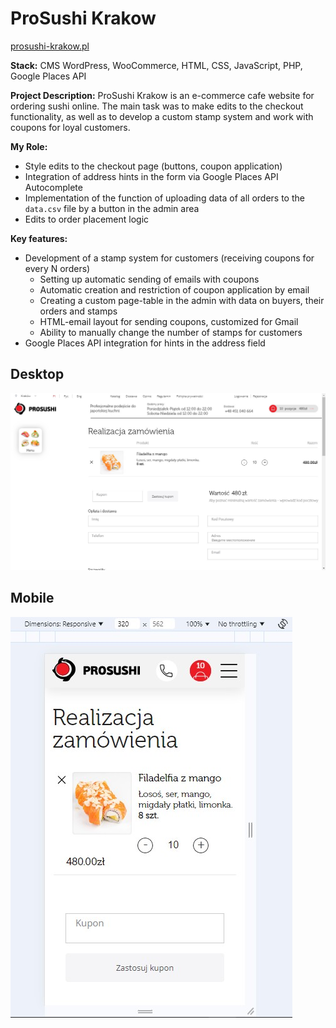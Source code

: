 # ProSushi Krakow

[prosushi-krakow.pl](https://prosushi-krakow.pl/)

**Stack:** CMS WordPress, WooCommerce, HTML, CSS, JavaScript, PHP, Google Places API

**Project Description:**
ProSushi Krakow is an e-commerce cafe website for ordering sushi online. The main task was to make edits to the checkout functionality, as well as to develop a custom stamp system and work with coupons for loyal customers.

**My Role:**
- Style edits to the checkout page (buttons, coupon application)
- Integration of address hints in the form via Google Places API Autocomplete
- Implementation of the function of uploading data of all orders to the `data.csv` file by a button in the admin area
- Edits to order placement logic

**Key features:**
- Development of a stamp system for customers (receiving coupons for every N orders)
    - Setting up automatic sending of emails with coupons
    - Automatic creation and restriction of coupon application by email
    - Creating a custom page-table in the admin with data on buyers, their orders and stamps
    - HTML-email layout for sending coupons, customized for Gmail
    - Ability to manually change the number of stamps for customers
- Google Places API integration for hints in the address field

## Desktop
![desktop](desktop.jpg)

## Mobile
![mobile](mobile.jpg)
